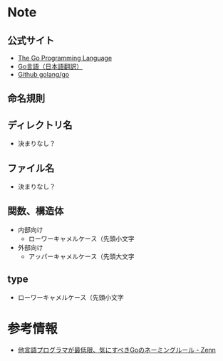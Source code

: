 # Note

## 公式サイト
* [The Go Programming Language](https://golang.org)
* [Go言語（日本語翻訳）](https://go言語.com/)
* [Github golang/go](https://github.com/golang/go)

## 命名規則

## ディレクトリ名
* 決まりなし？

## ファイル名
* 決まりなし？

## 関数、構造体
* 内部向け
    * ローワーキャメルケース（先頭小文字
* 外部向け
    * アッパーキャメルケース（先頭大文字

## type
* ローワーキャメルケース（先頭小文字


# 参考情報
* [他言語プログラマが最低限、気にすべきGoのネーミングルール - Zenn](https://zenn.dev/keitakn/articles/go-naming-rules)
